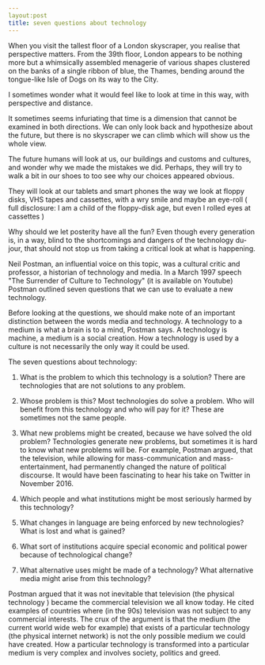 ```yaml
---
layout:post
title: seven questions about technology
---
```


When you visit the tallest floor of a London skyscraper, you realise that perspective matters. From the 39th floor, London appears to be nothing more but a whimsically assembled menagerie of various shapes clustered on the banks of a single ribbon of blue, the Thames, bending around the tongue-like Isle of Dogs on its way to the City. 

I sometimes wonder what it would feel like to look at time in this way, with perspective and distance.

It sometimes seems infuriating that time is a dimension that cannot be examined in both directions.
We can only look back and hypothesize about the future, but there is no skyscraper we can climb which will 
show us the whole view. 

The future humans will look at us, our buildings and customs and cultures, and wonder why we made the mistakes
we did. Perhaps, they will try to walk a bit in our shoes to too see why our choices appeared obvious. 

They will look at our tablets and smart phones the way we look at floppy disks, VHS tapes and cassettes, with a wry smile and maybe an eye-roll ( full disclosure: I am a child of the floppy-disk age, but even I rolled eyes at cassettes )

Why should we let posterity have all the fun? Even though every generation is, in a way, blind to the shortcomings and dangers of the technology du-jour, that should not stop us from taking a critical look at what is happening. 

Neil Postman, an influential voice on this topic, was a cultural critic and professor, a historian of technology and media. In a March 1997 speech "The Surrender of Culture to Technology" (it is available on Youtube) Postman outlined seven questions that we can use to evaluate a new technology. 

Before looking at the questions, we should make note of an important distinction between the words media and technology. A technology to a medium is what a brain is to a mind, Postman says. A technology is machine, a medium is a social creation. How a technology is used by a culture is not necessarily the only way it could be used. 


The seven questions about technology:
1. What is the problem to which this technology is a solution?
There are technologies that are not solutions to any problem. 

2. Whose problem is this?
Most technologies do solve a problem. Who will benefit from this technology and who will pay for it? These are sometimes not the same people.  

3. What new problems might be created, because we have solved the old problem?
Technologies generate new problems, but sometimes it is hard to know what new problems will be. For example, Postman argued, that the television, while allowing for mass-communication and mass-entertainment, had permanently changed the nature of political discourse. It would have been fascinating to hear his take on Twitter in November 2016.

 
4. Which people and what institutions might be most seriously harmed by this technology?
 
5. What changes in language are being enforced by new technologies? What is lost and what is gained?


6. What sort of institutions acquire special economic and political power because of technological change? 

7. What alternative uses might be made of a technology? What alternative media might arise from this technology?

Postman argued that it was not inevitable that television (the physical technology ) became the commercial television we all know today. He cited examples of countries where (in the 90s) television was not subject to any commercial interests. The crux of the argument is that the medium (the current world wide web for example) that exists of a particular technology (the physical internet network) is not the only possible medium we could have created. How a particular technology is transformed into a particular medium is very complex and involves society, politics and greed. 

 


